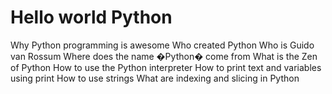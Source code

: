 # Hello world Python 
Why Python programming is awesome
Who created Python
Who is Guido van Rossum
Where does the name �Python� come from
What is the Zen of Python
How to use the Python interpreter
How to print text and variables using print
How to use strings
What are indexing and slicing in Python
